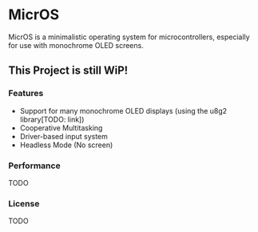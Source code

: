 # MicrOS

MicrOS is a minimalistic operating system for microcontrollers, especially for use with monochrome OLED screens.

## This Project is still WiP!

### Features

- Support for many monochrome OLED displays (using the u8g2 library[TODO: link])
- Cooperative Multitasking
- Driver-based input system
- Headless Mode (No screen)


### Performance

TODO

### License

TODO
